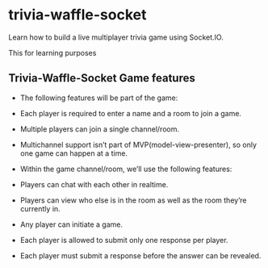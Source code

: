 # trivia-waffle-socket

Learn how to build a live multiplayer trivia game using Socket.IO.

This for learning purposes

## Trivia-Waffle-Socket Game features

- The following features will be part of the game:

- Each player is required to enter a name and a room to join a game.

- Multiple players can join a single channel/room.
- Multichannel support isn’t part of MVP(model-view-presenter), so only one game can happen at a time.

- Within the game channel/room, we’ll use the following features:

- Players can chat with each other in realtime.
- Players can view who else is in the room as well as the room they’re currently in.
- Any player can initiate a game.
- Each player is allowed to submit only one response per player.
- Each player must submit a response before the answer can be revealed.
